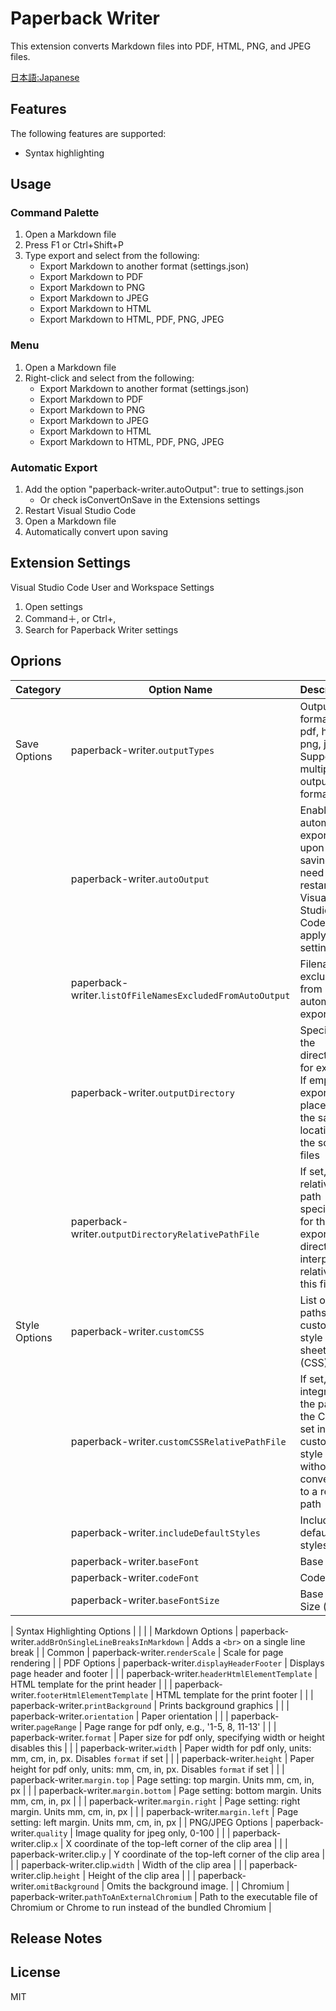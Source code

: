 # Paperback Writer

This extension converts Markdown files into PDF, HTML, PNG, and JPEG files.

[日本語:Japanese](https://yambal.github.io/Paperback-Writer/docs/README_JA)

## Features
The following features are supported:

- Syntax highlighting

## Usage
### Command Palette
1. Open a Markdown file
1. Press F1 or Ctrl+Shift+P
1. Type export and select from the following:
    - Export Markdown to another format (settings.json)
    - Export Markdown to PDF
    - Export Markdown to PNG
    - Export Markdown to JPEG
    - Export Markdown to HTML
    - Export Markdown to HTML, PDF, PNG, JPEG

### Menu
1. Open a Markdown file
1. Right-click and select from the following:
    - Export Markdown to another format (settings.json)
    - Export Markdown to PDF
    - Export Markdown to PNG
    - Export Markdown to JPEG
    - Export Markdown to HTML
    - Export Markdown to HTML, PDF, PNG, JPEG

### Automatic Export
1. Add the option "paperback-writer.autoOutput": true to settings.json
    - Or check isConvertOnSave in the Extensions settings
1. Restart Visual Studio Code
1. Open a Markdown file
1. Automatically convert upon saving

## Extension Settings
Visual Studio Code User and Workspace Settings

1. Open settings
1. Command＋, or Ctrl+,
1. Search for Paperback Writer settings

## Oprions

| Category | Option Name | Description |
| --- | --- | --- |
| Save Options | paperback-writer.`outputTypes` | Output formats: pdf, html, png, jpeg. Supports multiple output formats |
|  | paperback-writer.`autoOutput` | Enables automatic export upon saving. You need to restart Visual Studio Code to apply the settings |
|  | paperback-writer.`listOfFileNamesExcludedFromAutoOutput` | Filenames excluded from automatic export |
|  | paperback-writer.`outputDirectory` | Specifies the directory for exports. If empty, exports are placed in the same location as the source files |
|  | paperback-writer.`outputDirectoryRelativePathFile` | If set, the relative path specified for the export directory is interpreted relative to this file |
| Style Options | paperback-writer.`customCSS` | List of paths to custom style sheets (CSS) |
|  | paperback-writer.`customCSSRelativePathFile` | If set, integrates the path to the CSS file set in custom style without converting to a relative path |
|  | paperback-writer.`includeDefaultStyles` | Includes default styles |
|  | paperback-writer.`baseFont` | Base font |
|  | paperback-writer.`codeFont` | Code font |
|  | paperback-writer.`baseFontSize` | Base font Size (px) |

| Syntax Highlighting Options |  |  |
| Markdown Options | paperback-writer.`addBrOnSingleLineBreaksInMarkdown` | Adds a `<br>` on a single line break |
| Common | paperback-writer.`renderScale` | Scale for page rendering |
| PDF Options | paperback-writer.`displayHeaderFooter` | Displays page header and footer |
| | paperback-writer.`headerHtmlElementTemplate` | HTML template for the print header |
| | paperback-writer.`footerHtmlElementTemplate` | HTML template for the print footer |
| | paperback-writer.`printBackground` | Prints background graphics |
| | paperback-writer.`orientation` | Paper orientation |
| | paperback-writer.`pageRange` | Page range for pdf only, e.g., '1-5, 8, 11-13' |
| | paperback-writer.`format` | Paper size for pdf only, specifying width or height disables this |
| | paperback-writer.`width` | Paper width for pdf only, units: mm, cm, in, px. Disables `format` if set |
| | paperback-writer.`height` | Paper height for pdf only, units: mm, cm, in, px. Disables `format` if set |
| | paperback-writer.`margin.top` | Page setting: top margin. Units mm, cm, in, px |
| | paperback-writer.`margin.bottom` | Page setting: bottom margin. Units mm, cm, in, px |
| | paperback-writer.`margin.right` | Page setting: right margin. Units mm, cm, in, px |
| | paperback-writer.`margin.left` | Page setting: left margin. Units mm, cm, in, px |
| PNG/JPEG Options | paperback-writer.`quality` | Image quality for jpeg only, 0-100 |
| | paperback-writer.clip.`x` | X coordinate of the top-left corner of the clip area |
| | paperback-writer.clip.`y` | Y coordinate of the top-left corner of the clip area |
| | paperback-writer.clip.`width` | Width of the clip area |
| | paperback-writer.clip.`height` | Height of the clip area |
| | paperback-writer.`omitBackground` | Omits the background image. |
| Chromium | paperback-writer.`pathToAnExternalChromium` | Path to the executable file of Chromium or Chrome to run instead of the bundled Chromium |

## Release Notes

## License

MIT
